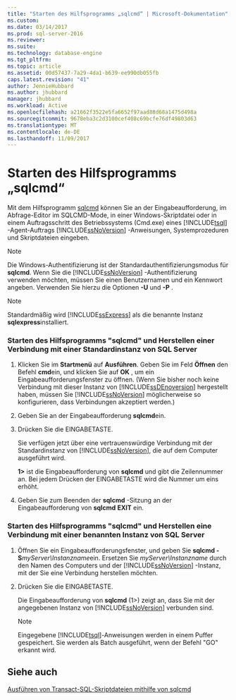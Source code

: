 ```yaml
---
title: "Starten des Hilfsprogramms „sqlcmd“ | Microsoft-Dokumentation"
ms.custom: 
ms.date: 03/14/2017
ms.prod: sql-server-2016
ms.reviewer: 
ms.suite: 
ms.technology: database-engine
ms.tgt_pltfrm: 
ms.topic: article
ms.assetid: 00d57437-7a29-4da1-b639-ee990db055fb
caps.latest.revision: "41"
author: JennieHubbard
ms.author: jhubbard
manager: jhubbard
ms.workload: Active
ms.openlocfilehash: a21662f3522e5fa6652f97aad88d68a1475d498a
ms.sourcegitcommit: 9678eba3c2d3100cef408c69bcfe76df49803d63
ms.translationtype: MT
ms.contentlocale: de-DE
ms.lasthandoff: 11/09/2017
---
```

# <a name="sqlcmd---start-the-utility"></a>Starten des Hilfsprogramms „sqlcmd“
  Mit dem Hilfsprogramm [sqlcmd](../../tools/sqlcmd-utility.md) können Sie an der Eingabeaufforderung, im Abfrage-Editor im SQLCMD-Mode, in einer Windows-Skriptdatei oder in einem Auftragsschritt des Betriebssystems (Cmd.exe) eines [!INCLUDE[tsql](../../includes/tsql-md.md)] -Agent-Auftrags [!INCLUDE[ssNoVersion](../../includes/ssnoversion-md.md)] -Anweisungen, Systemprozeduren und Skriptdateien eingeben.
> [!NOTE]  
>  Die Windows-Authentifizierung ist der Standardauthentifizierungsmodus für **sqlcmd**. Wenn Sie die [!INCLUDE[ssNoVersion](../../includes/ssnoversion-md.md)] -Authentifizierung verwenden möchten, müssen Sie einen Benutzernamen und ein Kennwort angeben. Verwenden Sie hierzu die Optionen **-U** und **-P** .  
  
> [!NOTE]  
>  Standardmäßig wird [!INCLUDE[ssExpress](../../includes/ssexpress-md.md)] als die benannte Instanz **sqlexpress**installiert.  
  
### <a name="start-the-sqlcmd-utility-and-connect-to-a-default-instance-of-sql-server"></a>Starten des Hilfsprogramms "sqlcmd" und Herstellen einer Verbindung mit einer Standardinstanz von SQL Server  
  
1.  Klicken Sie im **Startmenü** auf **Ausführen**. Geben Sie im Feld **Öffnen** den Befehl **cmd**ein, und klicken Sie auf **OK** , um ein Eingabeaufforderungsfenster zu öffnen. (Wenn Sie bisher noch keine Verbindung mit dieser Instanz von [!INCLUDE[ssDEnoversion](../../includes/ssdenoversion-md.md)] hergestellt haben, müssen Sie [!INCLUDE[ssNoVersion](../../includes/ssnoversion-md.md)] möglicherweise so konfigurieren, dass Verbindungen akzeptiert werden.)  
  
2.  Geben Sie an der Eingabeaufforderung **sqlcmd**ein.  
  
3.  Drücken Sie die EINGABETASTE.  
  
     Sie verfügen jetzt über eine vertrauenswürdige Verbindung mit der Standardinstanz von [!INCLUDE[ssNoVersion](../../includes/ssnoversion-md.md)], die auf dem Computer ausgeführt wird.  
  
     **1>** ist die Eingabeaufforderung von **sqlcmd** und gibt die Zeilennummer an. Bei jedem Drücken der EINGABETASTE wird die Nummer um eins erhöht.  
  
4.  Geben Sie zum Beenden der **sqlcmd** -Sitzung an der Eingabeaufforderung von **sqlcmd** **EXIT** ein.  
  
### <a name="start-the-sqlcmd-utility-and-connect-to-a-named-instance-of-sql-server"></a>Starten des Hilfsprogramms "sqlcmd" und Herstellen eine Verbindung mit einer benannten Instanz von SQL Server  
  
1.  Öffnen Sie ein Eingabeaufforderungsfenster, und geben Sie **sqlcmd -S***myServer\Instanzname*ein. Ersetzen Sie *myServer\Instanzname* durch den Namen des Computers und der [!INCLUDE[ssNoVersion](../../includes/ssnoversion-md.md)] -Instanz, mit der Sie eine Verbindung herstellen möchten.  
  
2.  Drücken Sie die EINGABETASTE.  
  
     Die Eingabeaufforderung von **sqlcmd** (1>) zeigt an, dass Sie mit der angegebenen Instanz von [!INCLUDE[ssNoVersion](../../includes/ssnoversion-md.md)] verbunden sind.  
  
    > [!NOTE]  
    >  Eingegebene [!INCLUDE[tsql](../../includes/tsql-md.md)]-Anweisungen werden in einem Puffer gespeichert. Sie werden als Batch ausgeführt, wenn der Befehl "GO" erkannt wird.  
  
## <a name="see-also"></a>Siehe auch  
 [Ausführen von Transact-SQL-Skriptdateien mithilfe von sqlcmd](../../relational-databases/scripting/sqlcmd-run-transact-sql-script-files.md)  
  
  
